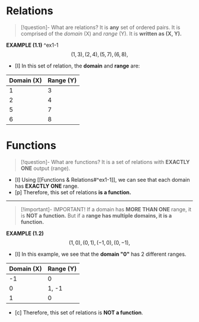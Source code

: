 # Relations
> [!question]- What are relations?
> It is **any** set of ordered pairs. It is comprised of the *domain* (X) and *range* (Y). 
> It is **written as (X, Y).**

**EXAMPLE (1.1)** ^ex1-1
$$
{(1,3), (2,4), (5,7), (6,8),}
$$
- [I] In this set of relation, the **domain** and **range** are:

| Domain (X) | Range (Y) |
| ---------- | --------- |
| 1          | 3         |
| 2          | 4         |
| 5          | 7         |
| 6          | 8         |
# Functions 
> [!question]- What are functions?
> It is a set of relations with **EXACTLY ONE** output (range).

- [I] Using [[Functions & Relations#^ex1-1]], we can see that each domain has **EXACTLY ONE** range.
- [p] Therefore, this set of relations **is a function.**

---
> [!important]- IMPORTANT!
> If a domain has **MORE THAN ONE** range, it is **NOT a function.** But if a **range has multiple domains, it is a function.**

**EXAMPLE (1.2)**
$$
(1,0), (0,1), (-1,0), (0,-1),
$$
- [I] In this example, we see that the **domain "0"** has 2 different ranges. 

| Domain (X) | Range (Y) |
| ---------- | --------- |
| -1         | 0         |
| 0          | 1, -1     |
| 1          | 0         |
- [c] Therefore, this set of relations is **NOT a function**. 